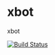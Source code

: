 # xbot
xbot

[![Build Status](https://travis-ci.org/dzyngroup/xbot.svg?branch=master)](https://travis-ci.org/dzyngroup/xbot)
